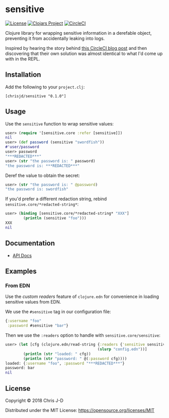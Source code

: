 # sensitive

[![License](https://img.shields.io/github/license/chrisjdavies/sensitive.svg)](LICENSE)
[![Clojars Project](https://img.shields.io/clojars/v/chrisjd/sensitive.svg)](https://clojars.org/chrisjd/sensitive)
[![CircleCI](https://circleci.com/gh/chrisjdavies/sensitive.svg?style=svg)](https://circleci.com/gh/chrisjdavies/sensitive)

Clojure library for wrapping sensitive information in a derefable
object, preventing it from accidentally leaking into logs.

Inspired by hearing the story behind [this CircleCI blog
post](https://circleci.com/blog/how-a-simple-logging-problem-turned-into-a-bear-trap-lessons-learned/)
and then discovering that their own solution was almost identical to
what I'd come up with in the REPL.


## Installation

Add the following to your `project.clj`:

```
[chrisjd/sensitive "0.1.0"]
```


## Usage

Use the `sensitive` function to wrap sensitive values:

``` clojure
user> (require '[sensitive.core :refer [sensitive]])
nil
user> (def password (sensitive "swordfish"))
#'user/password
user> password
"***REDACTED***"
user> (str "the password is: " password)
"the password is: ***REDACTED***"
```

Deref the value to obtain the secret:

``` clojure
user> (str "the password is: " @password)
"the password is: swordfish"
```

If you'd prefer a different redaction string, rebind
`sensitive.core/*redacted-string*`:

``` clojure
user> (binding [sensitive.core/*redacted-string* "XXX"]
        (println (sensitive "foo")))
XXX
nil
```


## Documentation

- [API Docs](https://chrisjdavies.github.io/sensitive/)


## Examples

### From EDN

Use the _custom readers_ feature of `clojure.edn` for convenience in
loading sensitive values from EDN.

We use the `#sensitive` tag in our configuration file:

``` clojure
{:username "foo"
 :password #sensitive "bar"}
```

Then we use the `:readers` option to handle with
`sensitive.core/sensitive`:

``` clojure
user> (let [cfg (clojure.edn/read-string {:readers {'sensitive sensitive}}
                                         (slurp "config.edn"))]
        (println (str "loaded: " cfg))
        (println (str "password: " @(:password cfg))))
loaded: {:username "foo", :password "***REDACTED***"}
password: bar
nil
```


## License

Copyright © 2018 Chris J-D

Distributed under the MIT License: https://opensource.org/licenses/MIT
